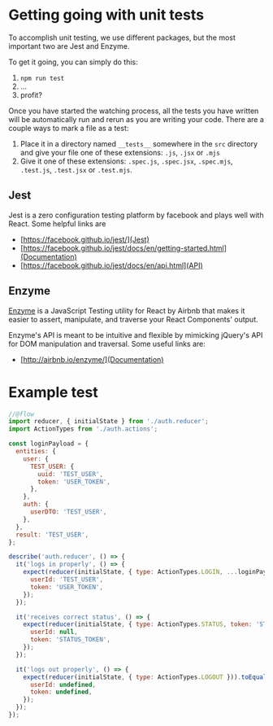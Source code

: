 # Getting going with unit tests

To accomplish unit testing, we use different packages, but the most important two are Jest and Enzyme.

To get it going, you can simply do this:

  1. `npm run test`
  2. ...
  3. profit?

Once you have started the watching process, all the tests you have written will be automatically run and rerun as you are writing your code. There are a couple ways to mark a file as a test:

  1. Place it in a directory named `__tests__` somewhere in the `src` directory and give your file one of these extensions: `.js`, `.jsx` or `.mjs`
  2. Give it one of these extensions: `.spec.js`, `.spec.jsx`, `.spec.mjs`, `.test.js`, `.test.jsx` or `.test.mjs`.

## Jest

Jest is a zero configuration testing platform by facebook and plays well with React. Some helpful links are

  - [https://facebook.github.io/jest/](Jest)
  - [https://facebook.github.io/jest/docs/en/getting-started.html](Documentation)
  - [https://facebook.github.io/jest/docs/en/api.html](API)

## Enzyme

[Enzyme](https://github.com/airbnb/enzyme) is a JavaScript Testing utility for React by Airbnb that makes it easier to assert, manipulate, and traverse your React Components' output.

Enzyme's API is meant to be intuitive and flexible by mimicking jQuery's API for DOM manipulation and traversal. Some useful links are:

  - [http://airbnb.io/enzyme/](Documentation)

# Example test

```javascript
//@flow
import reducer, { initialState } from './auth.reducer';
import ActionTypes from './auth.actions';

const loginPayload = {
  entities: {
    user: {
      TEST_USER: {
        uuid: 'TEST_USER',
        token: 'USER_TOKEN',
      },
    },
    auth: {
      userDTO: 'TEST_USER',
    },
  },
  result: 'TEST_USER',
};

describe('auth.reducer', () => {
  it('logs in properly', () => {
    expect(reducer(initialState, { type: ActionTypes.LOGIN, ...loginPayload })).toEqual({
      userId: 'TEST_USER',
      token: 'USER_TOKEN',
    });
  });

  it('receives correct status', () => {
    expect(reducer(initialState, { type: ActionTypes.STATUS, token: 'STATUS_TOKEN' })).toEqual({
      userId: null,
      token: 'STATUS_TOKEN',
    });
  });

  it('logs out properly', () => {
    expect(reducer(initialState, { type: ActionTypes.LOGOUT })).toEqual({
      userId: undefined,
      token: undefined,
    });
  });
});
```
